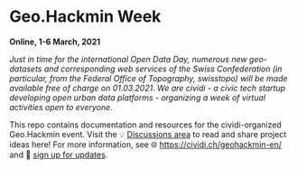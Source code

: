 # Geo.Hackmin Week

**Online, 1-6 March, 2021**

_Just in time for the international Open Data Day, numerous new geo-datasets and corresponding web services of the Swiss Confederation (in particular, from the Federal Office of Topography, swisstopo) will be made available free of charge on 01.03.2021. We are cividi - a civic tech startup developing open urban data platforms - organizing a week of virtual activities open to everyone._

This repo contains documentation and resources for the cividi-organized Geo.Hackmin event. Visit the 💡 [Discussions area](https://github.com/cividi/geohackmin/discussions) to read and share project ideas here! For more information, see 🌐 https://cividi.ch/geohackmin-en/ and 📝 [sign up for updates](https://cividi.typeform.com/to/BKQEDogy).
